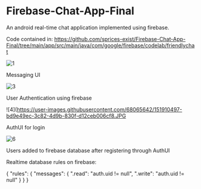 # Firebase-Chat-App-Final
An android real-time chat application implemented using firebase. 

Code contained in: https://github.com/sprices-exist/Firebase-Chat-App-Final/tree/main/app/src/main/java/com/google/firebase/codelab/friendlychat

![1](https://user-images.githubusercontent.com/68065642/151910389-2bf10e9d-23c8-4377-ad10-2042f9854c99.JPG)

Messaging UI


![3](https://user-images.githubusercontent.com/68065642/151910453-a8402970-7154-4031-ad2f-b409fca01a3f.JPG)

User Authentication using firebase


![4](https://user-images.githubusercontent.com/68065642/151910497-bd9e49ec-3c82-4d9b-830f-d12ceb006cf8.JPG

AuthUI for login


![6](https://user-images.githubusercontent.com/68065642/151910791-e2f58611-cd02-4f2e-b3b6-2d797379e4ff.JPG)

Users added to firebase database after registering through AuthUI


Realtime database rules on firebase:

 {
   "rules": {
     "messages": {
       ".read": "auth.uid != null",
       ".write": "auth.uid != null"
     }
   }
 }
